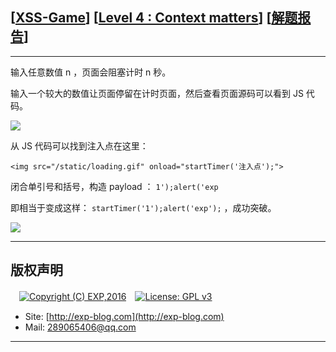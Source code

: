## [[XSS-Game](https://xss-game.appspot.com/)] [[Level 4 : Context matters](https://xss-game.appspot.com/level4)] [[解题报告](http://exp-blog.com/2019/02/15/pid-3329/)]

------

输入任意数值 n ，页面会阻塞计时 n 秒。

输入一个较大的数值让页面停留在计时页面，然后查看页面源码可以看到 JS 代码。

![](https://github.com/lyy289065406/CTF-Solving-Reports/blob/master/xss-game/level-4/imgs/01.png)

从 JS 代码可以找到注入点在这里：

`<img src="/static/loading.gif" onload="startTimer('注入点');">`

闭合单引号和括号，构造 payload ： `1');alert('exp`

即相当于变成这样： `startTimer('1');alert('exp');` ，成功突破。

![](https://github.com/lyy289065406/CTF-Solving-Reports/blob/master/xss-game/level-4/imgs/02.png)

------

## 版权声明

　[![Copyright (C) EXP,2016](https://img.shields.io/badge/Copyright%20(C)-EXP%202016-blue.svg)](http://exp-blog.com)　[![License: GPL v3](https://img.shields.io/badge/License-GPL%20v3-blue.svg)](https://www.gnu.org/licenses/gpl-3.0)
  

- Site: [http://exp-blog.com](http://exp-blog.com) 
- Mail: <a href="mailto:289065406@qq.com?subject=[EXP's Github]%20Your%20Question%20（请写下您的疑问）&amp;body=What%20can%20I%20help%20you?%20（需要我提供什么帮助吗？）">289065406@qq.com</a>


------

